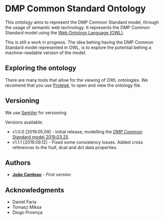 # DMP Common Standard Ontology

This ontology aims to represent the DMP Common Standard model, through the usage of semantic web technology. It represents the DMP Common Standard model using the [Web Ontology Language (OWL)](https://www.w3.org/OWL/).

This is still a work in progress. The idea behing having the DMP Common Standard model represented in OWL, is to explore the potential behing a machine-readable version of the model.

## Exploring the ontology

There are many tools that allow for the viewing of OWL ontologies. We recomend that you use [Protégé](https://protege.stanford.edu/), to open and view the ontology file.

## Versioning

We use [SemVer](http://semver.org/) for versioning.

Versions available:

* v1.0.0 [2019.05.09] - Initial release, modelling the [DMP Common Standard model 2019.03.25](https://github.com/RDA-DMP-Common/RDA-DMP-Common-Standard/blob/master/docs/diagrams/RDA-DMP-Common-Model-Diagram-190325.pdf).
* v1.1.1 [2019.09.12] - Fixed some consistency issues. Added cross references to the foaf, dcat and dct data properties.

## Authors

* **[João Cardoso](https://github.com/JoaoMFCardoso)** - *First version*

## Acknowledgments

* Daniel Faria 
* Tomasz Miksa
* Diogo Proença

